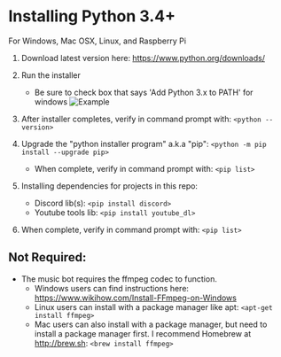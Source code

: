 # Installing Python 3.4+
For Windows, Mac OSX, Linux, and Raspberry Pi


1. Download latest version here: https://www.python.org/downloads/
2. Run the installer
    - Be sure to check box that says 'Add Python 3.x to PATH' for windows
![Example](https://miro.medium.com/max/1344/0*7nOyowsPsGI19pZT.png)

3. After installer completes, verify in command prompt with: `<python --version>`
4. Upgrade the "python installer program" a.k.a "pip": `<python -m pip install --upgrade pip>`
    - When complete, verify in command prompt with: `<pip list>`
5. Installing dependencies for projects in this repo:
    - Discord lib(s): `<pip install discord>`
    - Youtube tools lib: `<pip install youtube_dl>`
6. When complete, verify in command prompt with: `<pip list>`

    
## Not Required:
- The music bot requires the ffmpeg codec to function.
    - Windows users can find instructions here: https://www.wikihow.com/Install-FFmpeg-on-Windows
    - Linux users can install with a package manager like apt: `<apt-get install ffmpeg>`
    - Mac users can also install with a package manager, but need to install a package manager first. I recommend Homebrew at http://brew.sh: `<brew install ffmpeg>`
